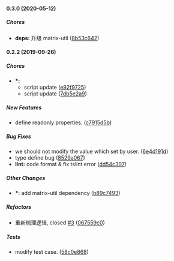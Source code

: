 #### 0.3.0 (2020-05-12)

##### Chores

- **deps:** 升级 matrix-util ([8b53c642](https://github.com/antvis/coord/commit/8b53c6426def5384593c3ef46c0e1b5530f61777))

#### 0.2.2 (2019-09-26)

##### Chores

- **\*:**
  - script update ([e92f9725](https://github.com/antvis/coord/commit/e92f9725dcff696e661a9cfbe31786671d4ab596))
  - script update ([7db5e2a9](https://github.com/antvis/coord/commit/7db5e2a925d4610080ac9c01f493cd73c68207d0))

##### New Features

- define readonly properties. ([c7915d5b](https://github.com/antvis/coord/commit/c7915d5ba494a14beee296f3fe4b1a34187ca504))

##### Bug Fixes

- we should not modify the value which set by user. ([6e4d191d](https://github.com/antvis/coord/commit/6e4d191dba7816d9a69ae233b93b6b3ac8e4f62a))
- type define bug ([8529a067](https://github.com/antvis/coord/commit/8529a0678f753b8afd6b6eaf5c5d0aed9d81cf72))
- **lint:** code format & fix tslint error ([dd54c307](https://github.com/antvis/coord/commit/dd54c307e33f09aacd86526b17729f7cd6356f4b))

##### Other Changes

- **\*:** add matrix-util dependency ([b89c7493](https://github.com/antvis/coord/commit/b89c7493a58c6b37d1cb1aa64b2fa8651c45c4bc))

##### Refactors

- 重新梳理逻辑, closed [#3](https://github.com/antvis/coord/pull/3) ([067559c0](https://github.com/antvis/coord/commit/067559c0c0303910123bec3a16e4e334051466c6))

##### Tests

- modify test case. ([58c0e868](https://github.com/antvis/coord/commit/58c0e8689d469a5a2f32afacadaf31722a056ddb))

